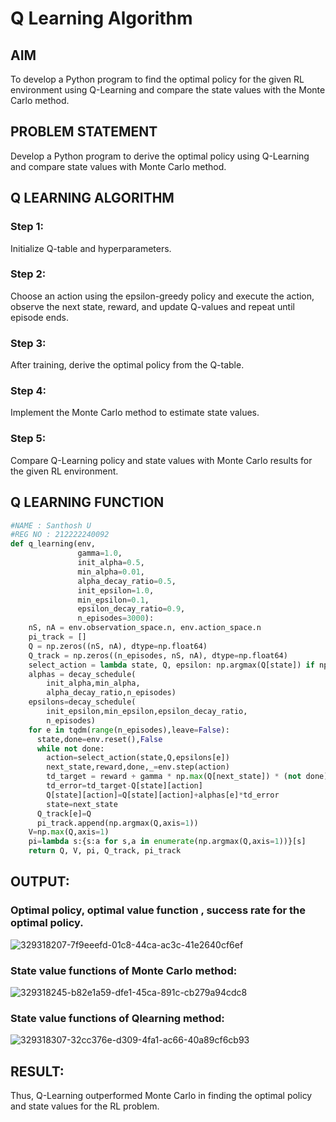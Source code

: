 # Q Learning Algorithm

## AIM
To develop a Python program to find the optimal policy for the given RL environment using Q-Learning and compare the state values with the Monte Carlo method.

## PROBLEM STATEMENT
Develop a Python program to derive the optimal policy using Q-Learning and compare state values with Monte Carlo method.

## Q LEARNING ALGORITHM
### Step 1:
Initialize Q-table and hyperparameters.
### Step 2:
Choose an action using the epsilon-greedy policy and execute the action, observe the next state, reward, and update Q-values and repeat until episode ends.
### Step 3:
After training, derive the optimal policy from the Q-table.
### Step 4:
Implement the Monte Carlo method to estimate state values.
### Step 5:
Compare Q-Learning policy and state values with Monte Carlo results for the given RL environment.

## Q LEARNING FUNCTION
```python
#NAME : Santhosh U
#REG NO : 212222240092
def q_learning(env, 
               gamma=1.0,
               init_alpha=0.5,
               min_alpha=0.01,
               alpha_decay_ratio=0.5,
               init_epsilon=1.0,
               min_epsilon=0.1,
               epsilon_decay_ratio=0.9,
               n_episodes=3000):
    nS, nA = env.observation_space.n, env.action_space.n
    pi_track = []
    Q = np.zeros((nS, nA), dtype=np.float64)
    Q_track = np.zeros((n_episodes, nS, nA), dtype=np.float64)
    select_action = lambda state, Q, epsilon: np.argmax(Q[state]) if np.random.random() > epsilon else np.random.randint(len(Q[state]))
    alphas = decay_schedule(
        init_alpha,min_alpha,
        alpha_decay_ratio,n_episodes)
    epsilons=decay_schedule(
        init_epsilon,min_epsilon,epsilon_decay_ratio,
        n_episodes)
    for e in tqdm(range(n_episodes),leave=False):
      state,done=env.reset(),False
      while not done:
        action=select_action(state,Q,epsilons[e])
        next_state,reward,done,_=env.step(action)
        td_target = reward + gamma * np.max(Q[next_state]) * (not done)
        td_error=td_target-Q[state][action]
        Q[state][action]=Q[state][action]+alphas[e]*td_error
        state=next_state
      Q_track[e]=Q
      pi_track.append(np.argmax(Q,axis=1))
    V=np.max(Q,axis=1)
    pi=lambda s:{s:a for s,a in enumerate(np.argmax(Q,axis=1))}[s]
    return Q, V, pi, Q_track, pi_track
```

## OUTPUT:
### Optimal policy, optimal value function , success rate for the optimal policy.
![329318207-7f9eeefd-01c8-44ca-ac3c-41e2640cf6ef](https://github.com/SanthoshUthiraKumar/q-learning/assets/119477975/de471fdb-8e77-4105-86a7-e5895137f1dc)

### State value functions of Monte Carlo method:
![329318245-b82e1a59-dfe1-45ca-891c-cb279a94cdc8](https://github.com/SanthoshUthiraKumar/q-learning/assets/119477975/479d323c-6e27-484b-9508-b1e5f413809c)

### State value functions of Qlearning method:
![329318307-32cc376e-d309-4fa1-ac66-40a89cf6cb93](https://github.com/SanthoshUthiraKumar/q-learning/assets/119477975/25e367d9-a7f4-4608-bdcd-3570d1fdf5aa)

## RESULT:
Thus, Q-Learning outperformed Monte Carlo in finding the optimal policy and state values for the RL problem.
